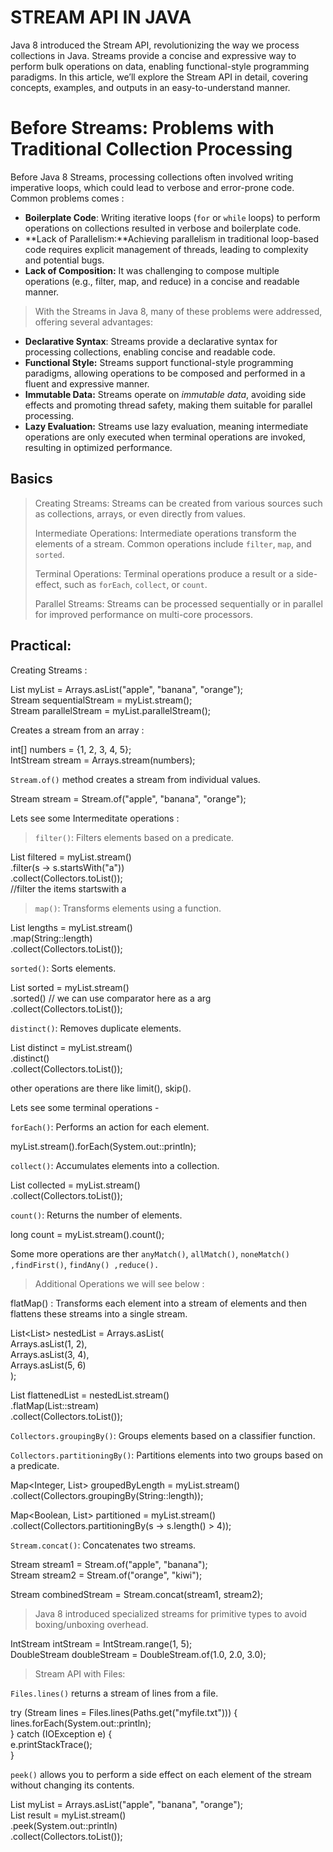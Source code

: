 
# STREAM API IN JAVA



Java 8 introduced the Stream API, revolutionizing the way we process collections in Java. Streams provide a concise and expressive way to perform bulk operations on data, enabling functional-style programming paradigms. In this article, we’ll explore the Stream API in detail, covering concepts, examples, and outputs in an easy-to-understand manner.

# Before Streams: Problems with Traditional Collection Processing

Before Java 8 Streams, processing collections often involved writing imperative loops, which could lead to verbose and error-prone code. Common problems comes :

-   **Boilerplate Code**: Writing iterative loops (`for`  or  `while`  loops) to perform operations on collections resulted in  verbose and boilerplate code.
-   **Lack of Parallelism:**Achieving parallelism in traditional loop-based code requires explicit management of threads, leading to complexity and potential bugs.
-   **Lack of Composition:**  It was challenging to compose multiple operations (e.g., filter, map, and reduce) in a concise and readable manner.

> With the Streams in Java 8, many of these problems were addressed, offering several advantages:

-   **Declarative Syntax**: Streams provide a declarative syntax for processing collections, enabling concise and readable code.
-   **Functional Style:**  Streams support functional-style programming paradigms, allowing operations to be composed and performed in a fluent and expressive manner.
-   **Immutable Data:**  Streams operate on  _immutable data_, avoiding side effects and promoting thread safety, making them suitable for parallel processing.
-   **Lazy Evaluation:**  Streams use lazy evaluation, meaning intermediate operations are only executed when terminal operations are invoked, resulting in optimized performance.

## Basics

> Creating Streams: Streams can be created from various sources such as collections, arrays, or even directly from values.
> 
> Intermediate Operations: Intermediate operations transform the elements of a stream. Common operations include  `filter`,  `map`, and  `sorted`.
> 
> Terminal Operations: Terminal operations produce a result or a side-effect, such as  `forEach`,  `collect`, or  `count`.
> 
> Parallel Streams: Streams can be processed sequentially or in parallel for improved performance on multi-core processors.

## Practical:

Creating Streams :

List<String> myList = Arrays.asList("apple", "banana", "orange");  
Stream<String> sequentialStream = myList.stream();  
Stream<String> parallelStream = myList.parallelStream();

Creates a stream from an array :

int[] numbers = {1, 2, 3, 4, 5};  
IntStream stream = Arrays.stream(numbers);

`Stream.of()`  method creates a stream from individual values.

Stream<String> stream = Stream.of("apple", "banana", "orange");

Lets see some Intermeditate operations :

> `filter()`: Filters elements based on a predicate.

  
List<String> filtered = myList.stream()  
                              .filter(s -> s.startsWith("a"))  
                              .collect(Collectors.toList());  
//filter the items startswith a

> `map()`: Transforms elements using a function.

List<Integer> lengths = myList.stream()  
                              .map(String::length)  
                              .collect(Collectors.toList());

`sorted()`: Sorts elements.

List<String> sorted = myList.stream()  
                            .sorted() // we can use comparator here as a arg  
                            .collect(Collectors.toList());

`distinct()`: Removes duplicate elements.

List<String> distinct = myList.stream()  
                              .distinct()  
                              .collect(Collectors.toList());

other operations are there like limit(), skip().

Lets see some terminal operations -

`forEach()`: Performs an action for each element.

myList.stream().forEach(System.out::println);

`collect()`: Accumulates elements into a collection.

List<String> collected = myList.stream()  
                               .collect(Collectors.toList());

`count()`: Returns the number of elements.

long count = myList.stream().count();

Some more operations are ther  `anyMatch()`,  `allMatch()`,  `noneMatch() ,findFirst()`,  `findAny() ,reduce().`

> Additional Operations we will see below :

flatMap() : Transforms each element into a stream of elements and then flattens these streams into a single stream.

List<List<Integer>> nestedList = Arrays.asList(  
    Arrays.asList(1, 2),  
    Arrays.asList(3, 4),  
    Arrays.asList(5, 6)  
);  
  
List<Integer> flattenedList = nestedList.stream()  
                                        .flatMap(List::stream)  
                                        .collect(Collectors.toList());

`Collectors.groupingBy()`: Groups elements based on a classifier function.

`Collectors.partitioningBy()`: Partitions elements into two groups based on a predicate.

Map<Integer, List<String>> groupedByLength = myList.stream()  
                                                   .collect(Collectors.groupingBy(String::length));  
  
Map<Boolean, List<String>> partitioned = myList.stream()  
                                              .collect(Collectors.partitioningBy(s -> s.length() > 4));

`Stream.concat()`: Concatenates two streams.

Stream<String> stream1 = Stream.of("apple", "banana");  
Stream<String> stream2 = Stream.of("orange", "kiwi");  
  
Stream<String> combinedStream = Stream.concat(stream1, stream2);

> Java 8 introduced specialized streams for primitive types to avoid boxing/unboxing overhead.

IntStream intStream = IntStream.range(1, 5);  
DoubleStream doubleStream = DoubleStream.of(1.0, 2.0, 3.0);

> Stream API with Files:

`Files.lines()`  returns a stream of lines from a file.

try (Stream<String> lines = Files.lines(Paths.get("myfile.txt"))) {  
    lines.forEach(System.out::println);  
} catch (IOException e) {  
    e.printStackTrace();  
}

`peek()`  allows you to perform a side effect on each element of the stream without changing its contents.

List<String> myList = Arrays.asList("apple", "banana", "orange");  
List<String> result = myList.stream()  
                           .peek(System.out::println)  
                           .collect(Collectors.toList());
